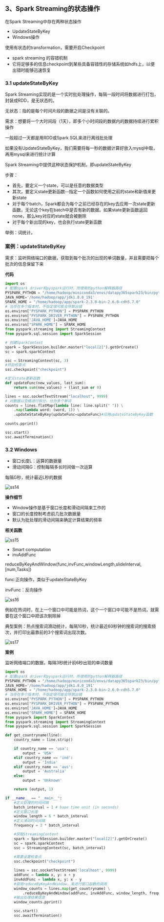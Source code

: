 ## 3、Spark Streaming的状态操作

在Spark Streaming中存在两种状态操作

- UpdateStateByKey
- Windows操作

使用有状态的transformation，需要开启Checkpoint

- spark streaming 的容错机制
- 它将足够多的信息checkpoint到某些具备容错性的存储系统如hdfs上，以便出错时能够迅速恢复

### 3.1 updateStateByKey

Spark Streaming实现的是一个实时批处理操作，每隔一段时间将数据进行打包，封装成RDD，是无状态的。

无状态：指的是每个时间片段的数据之间是没有关联的。

需求：想要将一个大时间段（1天），即多个小时间段的数据内的数据持续进行累积操作

一般超过一天都是用RDD或Spark SQL来进行离线批处理

如果没有UpdateStateByKey，我们需要将每一秒的数据计算好放入mysql中取，再用mysql来进行统计计算

Spark Streaming中提供这种状态保护机制，即updateStateByKey

步骤：

- 首先，要定义一个state，可以是任意的数据类型
- 其次，要定义state更新函数--指定一个函数如何使用之前的state和新值来更新state
- 对于每个batch，Spark都会为每个之前已经存在的key去应用一次state更新函数，无论这个key在batch中是否有新的数据。如果state更新函数返回none，那么key对应的state就会被删除
- 对于每个新出现的key，也会执行state更新函数

举例：词统计。

### 案例：updateStateByKey

需求：监听网络端口的数据，获取到每个批次的出现的单词数量，并且需要把每个批次的信息保留下来

**代码**

```python
import os
# 配置spark driver和pyspark运行时，所使用的python解释器路径
PYSPARK_PYTHON = "/home/hadoop/miniconda3/envs/datapy365spark23/bin/python"
JAVA_HOME='/home/hadoop/app/jdk1.8.0_191'
SPARK_HOME = "/home/hadoop/app/spark-2.3.0-bin-2.6.0-cdh5.7.0"
# 当存在多个版本时，不指定很可能会导致出错
os.environ["PYSPARK_PYTHON"] = PYSPARK_PYTHON
os.environ["PYSPARK_DRIVER_PYTHON"] = PYSPARK_PYTHON
os.environ['JAVA_HOME']=JAVA_HOME
os.environ["SPARK_HOME"] = SPARK_HOME
from pyspark.streaming import StreamingContext
from pyspark.sql.session import SparkSession

# 创建SparkContext
spark = SparkSession.builder.master("local[2]").getOrCreate()
sc = spark.sparkContext

ssc = StreamingContext(sc, 3)
#开启检查点
ssc.checkpoint("checkpoint")

#定义state更新函数
def updateFunc(new_values, last_sum):
    return sum(new_values) + (last_sum or 0)

lines = ssc.socketTextStream("localhost", 9999)
# 对数据以空格进行拆分，分为多个单词
counts = lines.flatMap(lambda line: line.split(" ")) \
    .map(lambda word: (word, 1)) \
    .updateStateByKey(updateFunc=updateFunc)#应用updateStateByKey函数
    
counts.pprint()

ssc.start()
ssc.awaitTermination()
```

### 3.2 Windows

- 窗口长度L：运算的数据量
- 滑动间隔G：控制每隔多长时间做一次运算

每隔G秒，统计最近L秒的数据

![ss14](pics/ss14.png)

**操作细节**

- Window操作是基于窗口长度和滑动间隔来工作的
- 窗口的长度控制考虑前几批次数据量
- 默认为批处理的滑动间隔来确定计算结果的频率

**相关函数**

![ss15](pics/ss15.png)

- Smart computation
- invAddFunc

reduceByKeyAndWindow(func,invFunc,windowLength,slideInterval,[num,Tasks])

func:正向操作，类似于updateStateByKey

invFunc：反向操作

![ss16](pics/ss16.png)

例如在热词时，在上一个窗口中可能是热词，这个一个窗口中可能不是热词，就需要在这个窗口中把该次剔除掉

典型案例：热点搜索词滑动统计，每隔10秒，统计最近60秒钟的搜索词的搜索频次，并打印出最靠前的3个搜索词出现次数。

![ss17](pics/ss17.png)

**案例**

监听网络端口的数据，每隔3秒统计前6秒出现的单词数量

```python
import os
# 配置spark driver和pyspark运行时，所使用的python解释器路径
PYSPARK_PYTHON = "/home/hadoop/miniconda3/envs/datapy365spark23/bin/python"
JAVA_HOME='/home/hadoop/app/jdk1.8.0_191'
SPARK_HOME = "/home/hadoop/app/spark-2.3.0-bin-2.6.0-cdh5.7.0"
# 当存在多个版本时，不指定很可能会导致出错
os.environ["PYSPARK_PYTHON"] = PYSPARK_PYTHON
os.environ["PYSPARK_DRIVER_PYTHON"] = PYSPARK_PYTHON
os.environ['JAVA_HOME']=JAVA_HOME
os.environ["SPARK_HOME"] = SPARK_HOME
from pyspark import SparkContext
from pyspark.streaming import StreamingContext
from pyspark.sql.session import SparkSession

def get_countryname(line):
    country_name = line.strip()

    if country_name == 'usa':
        output = 'USA'
    elif country_name == 'ind':
        output = 'India'
    elif country_name == 'aus':
        output = 'Australia'
    else:
        output = 'Unknown'

    return (output, 1)

if __name__ == "__main__":
	#定义处理的时间间隔
    batch_interval = 1 # base time unit (in seconds)
    #定义窗口长度
    window_length = 6 * batch_interval
    #定义滑动时间间隔
    frequency = 3 * batch_interval

    #获取StreamingContext
    spark = SparkSession.builder.master("local[2]").getOrCreate()
	sc = spark.sparkContext
	ssc = StreamingContext(sc, batch_interval)
    
    #需要设置检查点
    ssc.checkpoint("checkpoint")

    lines = ssc.socketTextStream('localhost', 9999)
    addFunc = lambda x, y: x + y
    invAddFunc = lambda x, y: x - y
    #调用reduceByKeyAndWindow，来进行窗口函数的调用
    window_counts = lines.map(get_countryname) \
        .reduceByKeyAndWindow(addFunc, invAddFunc, window_length, frequency)
	#输出处理结果信息
    window_counts.pprint()

    ssc.start()
    ssc.awaitTermination()
```

